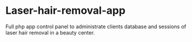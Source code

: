 # Laser-hair-removal-app
Full php app control panel to administrate clients database and sessions of laser hair removal in a beauty center.
